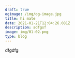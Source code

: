 ```yaml
---
draft: true
ogimage: /img/og-image.jpg
title: hi mate
date: 2021-01-21T12:04:26.081Z
description: sdfgsf
image: img/01-02.png
type: blog
---
```

dfgdfg